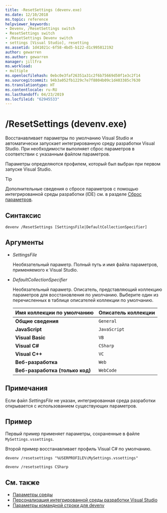 ```yaml
---
title: -ResetSettings (devenv.exe)
ms.date: 12/10/2018
ms.topic: reference
helpviewer_keywords:
- Devenv, /ResetSettings switch
- ResetSettings switch
- /ResetSettings Devenv switch
- settings [Visual Studio], resetting
ms.assetid: 1d41021c-6f58-4bd5-b122-d1c995812192
author: gewarren
ms.author: gewarren
manager: jillfra
ms.workload:
- multiple
ms.openlocfilehash: 0ebc0e3faf26351a31c2f6b75669d50f1e3c2f14
ms.sourcegitcommit: 94b3a052fb1229c7e7f8804b09c1d403385c7630
ms.translationtype: HT
ms.contentlocale: ru-RU
ms.lasthandoff: 04/23/2019
ms.locfileid: "62945533"
---
```

# <a name="resetsettings-devenvexe"></a>/ResetSettings (devenv.exe)

Восстанавливает параметры по умолчанию Visual Studio и автоматически запускает интегрированную среду разработки Visual Studio. При необходимости выполняет сброс параметров в соответствии с указанным файлом параметров.

Параметры определяются профилем, который был выбран при первом запуске Visual Studio.

> [!TIP]
> Дополнительные сведения о сбросе параметров с помощью интегрированной среды разработки (IDE) см. в разделе [Сброс параметров](../environment-settings.md#reset-settings).

## <a name="syntax"></a>Синтаксис

```shell
devenv /ResetSettings [SettingsFile|DefaultCollectionSpecifier]
```

## <a name="arguments"></a>Аргументы

- *SettingsFile*

  Необязательный параметр. Полный путь и имя файла параметров, применяемого к Visual Studio.

- *DefaultCollectionSpecifier*

  Необязательный параметр. Описатель, представляющий коллекцию параметров для восстановления по умолчанию. Выберите один из перечисленных в таблице описателей коллекции по умолчанию.

  | Имя коллекции по умолчанию | Описатель коллекции |
  | --- | --- |
  | **Общие сведения** | `General` |
  | **JavaScript** | `JavaScript` |
  | **Visual Basic** | `VB` |
  | **Visual C#** | `CSharp` |
  | **Visual C++** | `VC` |
  | **Веб-разработка** | `Web` |
  | **Веб-разработка (только код)** | `WebCode` |

## <a name="remarks"></a>Примечания

Если файл *SettingsFile* не указан, интегрированная среда разработки открывается с использованием существующих параметров.

## <a name="example"></a>Пример

Первый пример применяет параметры, сохраненные в файле `MySettings.vssettings`.

Второй пример восстанавливает профиль Visual C# по умолчанию.

```shell
devenv /resetsettings "%USERPROFILE%\MySettings.vssettings"

devenv /resetsettings CSharp
```

## <a name="see-also"></a>См. также

- [Параметры среды](../environment-settings.md)
- [Персонализация интегрированной среды разработки Visual Studio](../../ide/personalizing-the-visual-studio-ide.md)
- [Параметры командной строки для devenv](../../ide/reference/devenv-command-line-switches.md)